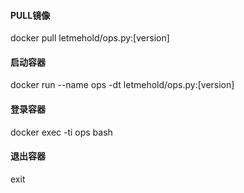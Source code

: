 #### PULL镜像
docker pull letmehold/ops.py:[version]
#### 启动容器
docker run --name ops -dt letmehold/ops.py:[version]
#### 登录容器
docker exec -ti ops bash
#### 退出容器
exit
